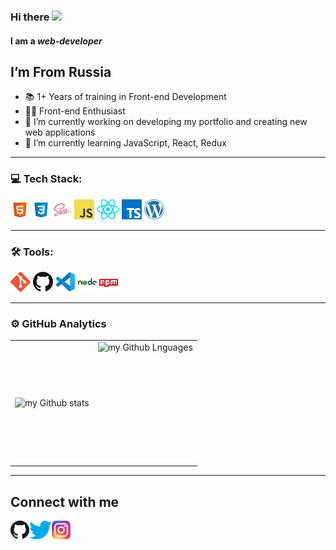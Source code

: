 ### Hi there <img src="https://media.giphy.com/media/hvRJCLFzcasrR4ia7z/giphy.gif" width="25px">
#### I am a *web-developer*
<!-- ![I am a *web-developer*](https://raw.githubusercontent.com/somenave/somenave/main/banner.webp) -->

 ## I’m From Russia
- 📚 1+ Years of training in Front-end Development
- 👨‍💻 Front-end Enthusiast 
- 🔭 I’m currently working on developing my portfolio and creating new web applications 
- 🌱 I’m currently learning JavaScript, React, Redux 

---

### 💻 Tech Stack: 
<img alt="html" src="https://raw.githubusercontent.com/somenave/somenave/main/icons/html.png" />&nbsp;<img alt="css" src="https://raw.githubusercontent.com/somenave/somenave/main/icons/css.png" />&nbsp;<img alt="sass" src="https://raw.githubusercontent.com/somenave/somenave/main/icons/sass.png" />&nbsp;<img alt="javascript" src="https://raw.githubusercontent.com/somenave/somenave/main/icons/javascript.png" />&nbsp;<img alt="react" src="https://raw.githubusercontent.com/somenave/somenave/main/icons/react.png" />&nbsp;<img alt="typescript" src="https://raw.githubusercontent.com/somenave/somenave/main/icons/typescript.png" />&nbsp;<img alt="wordpress" src="https://raw.githubusercontent.com/somenave/somenave/main/icons/wordpress.png" />&nbsp;

---

### 🛠 Tools:
<img alt="git" src="https://raw.githubusercontent.com/somenave/somenave/main/icons/git.png" />&nbsp;<img alt="github" src="https://raw.githubusercontent.com/somenave/somenave/main/icons/github.png" />&nbsp;<img alt="vscode" src="https://raw.githubusercontent.com/somenave/somenave/main/icons/vscode.png" />&nbsp;<img alt="node js" src="https://raw.githubusercontent.com/somenave/somenave/main/icons/nodejs.png" />&nbsp;<img alt="npm" src="https://raw.githubusercontent.com/somenave/somenave/main/icons/npm.png" />&nbsp;

---

### ⚙️ GitHub Analytics

<table>
  <tr>
    <td>
      <img align="left" src="https://github-readme-streak-stats.herokuapp.com/?user=somenave&theme=algolia" alt="my Github stats" />
    </td>
    <td>
      <img height="195px" align="right" alt="my Github Lnguages" src="https://github-readme-stats-eight-theta.vercel.app/api/top-langs/?username=somenave&theme=algolia&layout=compact" />
    </td>
  </tr>
</table>

---
## Connect with me
[<img src='https://raw.githubusercontent.com/somenave/somenave/main/icons/github.png' alt='github' height='30'>](https://github.com/somenave)[<img src='https://raw.githubusercontent.com/somenave/somenave/main/icons/twitter.png' alt='twitter' height='30'>](https://github.com/somenave)[<img src='https://raw.githubusercontent.com/somenave/somenave/main/icons/instagram.png' alt='instagram' height='30'>](https://github.com/somenave)  

<!-- [![Top Langs](https://github-readme-stats.vercel.app/api/top-langs/?username=somenave)](https://github.com/anuraghazra/github-readme-stats) -->

